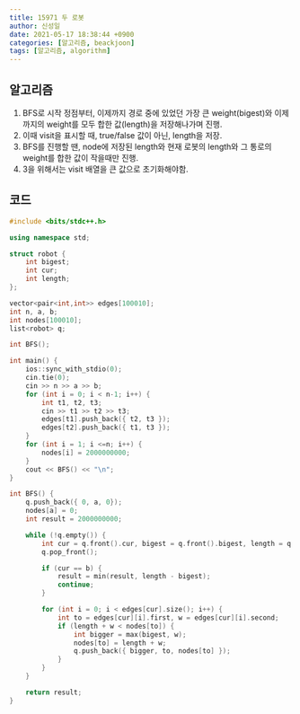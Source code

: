 ```yaml
---
title: 15971 두 로봇
author: 신성일
date: 2021-05-17 18:38:44 +0900
categories: [알고리즘, beackjoon]
tags: [알고리즘, algorithm]
---
```


## 알고리즘

1. BFS로 시작 정점부터, 이제까지 경로 중에 있었던 가장 큰 weight(bigest)와 이제까지의 weight를 모두 합한 값(length)을 저장해나가며 진행.
2. 이때 visit을 표시할 때, true/false 값이 아닌, length을 저장.
3. BFS를 진행할 땐, node에 저장된 length와 현재 로봇의 length와 그 통로의 weight를 합한 값이 작을때만 진행.
4. 3을 위해서는 visit 배열을 큰 값으로 초기화해야함.

## 코드

```c++
#include <bits/stdc++.h>

using namespace std;

struct robot {
	int bigest;
	int cur;
	int length;
};

vector<pair<int,int>> edges[100010];
int n, a, b;
int nodes[100010];
list<robot> q;

int BFS();

int main() {
	ios::sync_with_stdio(0);
	cin.tie(0);
	cin >> n >> a >> b;
	for (int i = 0; i < n-1; i++) {
		int t1, t2, t3;
		cin >> t1 >> t2 >> t3;
		edges[t1].push_back({ t2, t3 });
		edges[t2].push_back({ t1, t3 });
	}
	for (int i = 1; i <=n; i++) {
		nodes[i] = 2000000000;
	}
	cout << BFS() << "\n";
}

int BFS() {
	q.push_back({ 0, a, 0});
	nodes[a] = 0;
	int result = 2000000000;

	while (!q.empty()) {
		int cur = q.front().cur, bigest = q.front().bigest, length = q.front().length;
		q.pop_front();

		if (cur == b) {
			result = min(result, length - bigest);
			continue;
		}

		for (int i = 0; i < edges[cur].size(); i++) {
			int to = edges[cur][i].first, w = edges[cur][i].second;
			if (length + w < nodes[to]) {
				int bigger = max(bigest, w);
				nodes[to] = length + w;
				q.push_back({ bigger, to, nodes[to] });
			}
		}
	}

	return result;
}
```
